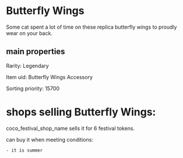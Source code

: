 # Butterfly Wings

Some cat spent a lot of time on these replica butterfly wings to proudly wear on your back.

## main properties

Rarity: Legendary

Item uid: Butterfly Wings Accessory

Sorting priority: 15700

# shops selling Butterfly Wings:

coco_festival_shop_name sells it for 6 festival tokens.

  can buy it when meeting conditions: 

    - it is summer